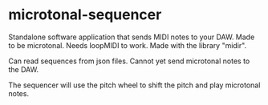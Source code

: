 # microtonal-sequencer
Standalone software application that sends MIDI notes to your DAW. Made to be microtonal. Needs loopMIDI to work.
Made with the library "midir".

Can read sequences from json files.
Cannot yet send microtonal notes to the DAW.

The sequencer will use the pitch wheel to shift the pitch and play microtonal notes.
